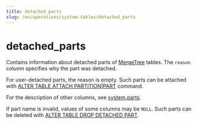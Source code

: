 ```yaml
---
title: detached_parts
slug: /en/operations/system-tables/detached_parts
---
```

# detached_parts

Contains information about detached parts of [MergeTree](../../engines/table-engines/mergetree-family/mergetree.md) tables. The `reason` column specifies why the part was detached.

For user-detached parts, the reason is empty. Such parts can be attached with [ALTER TABLE ATTACH PARTITION\|PART](../../sql-reference/statements/alter/partition.md#alter_attach-partition) command.

For the description of other columns, see [system.parts](../../operations/system-tables/parts.md#system_tables-parts).

If part name is invalid, values of some columns may be `NULL`. Such parts can be deleted with [ALTER TABLE DROP DETACHED PART](../../sql-reference/statements/alter/partition.md#alter_drop-detached).
